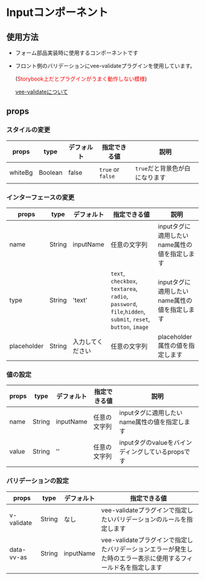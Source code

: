 # Inputコンポーネント

## 使用方法

- フォーム部品実装時に使用するコンポーネントです
- フロント側のバリデーションにvee-validateプラグインを使用しています。

  (<span style="color: red">Storybook上だとプラグインがうまく動作しない模様</span>)

  [vee-validateについて](https://baianat.github.io/vee-validate/)

## props

### スタイルの変更

|props|type|デフォルト|指定できる値|説明|
|---|---|---|---|---|
|whiteBg|Boolean|false|`true` or `false`|`true`だと背景色が白になります|

### インターフェースの変更

|props|type|デフォルト|指定できる値|説明|
|---|---|---|---|---|
|name|String|inputName|任意の文字列|inputタグに適用したいname属性の値を指定します|
|type|String|'text'|`text`, `checkbox`, `textarea`, `radio`, `password`, `file`,`hidden`, `submit`, `reset`, `button`, `image`|inputタグに適用したいname属性の値を指定します|
|placeholder|String|入力してください|任意の文字列|placeholder属性の値を指定します|

### 値の設定

|props|type|デフォルト|指定できる値|説明|
|---|---|---|---|---|
|name|String|inputName|任意の文字列|inputタグに適用したいname属性の値を指定します|
|value|String|''|任意の文字列|inputタグのvalueをバインディングしているpropsです|

### バリデーションの設定

|props|type|デフォルト|指定できる値|
|---|---|---|---|
|v-validate|String|なし|vee-validateプラグインで指定したいバリデーションのルールを指定します|
|data-vv-as|String|inputName|vee-validateプラグインで指定したバリデーションエラーが発生した時のエラー表示に使用するフィールド名を指定します|
